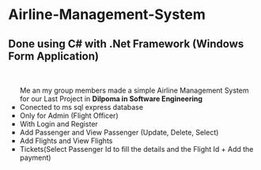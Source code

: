 # Airline-Management-System

<h2>Done using C# with .Net Framework (Windows Form Application)</h2>
</br>
<ul style="list-style-type:square">
  Me an my group members made a simple Airline Management System for our Last Project in <b>Dilpoma in Software Engineering</b>
  <li>Conected to ms sql express database</li>
  <li>Only for Admin (Flight Officer)</li>
  <li>With Login and Register</li>
  <li>Add Passenger and View Passenger (Update, Delete, Select)</li>
  <li>Add Flights and View Flights</li>
  <li>Tickets(Select Passenger Id to fill the details and the Flight Id + Add the payment)</li>
</ul>
